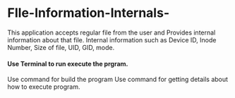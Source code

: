 # FIle-Information-Internals-
This application accepts regular file from the user and Provides internal information about that file.
Internal information such as  Device ID, Inode Number, Size of file, UID, GID, mode.
#### Use Terminal to run execute the prgram.
Use <make build> command for build the program
Use <make help> command for getting details about how to execute program.
